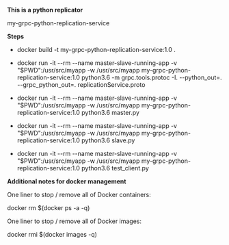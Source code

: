**This is a python replicator**

my-grpc-python-replication-service

**Steps**

* docker build -t my-grpc-python-replication-service:1.0 .

* docker run -it --rm --name master-slave-running-app -v "$PWD":/usr/src/myapp -w /usr/src/myapp my-grpc-python-replication-service:1.0 python3.6 -m grpc.tools.protoc -I. --python_out=. --grpc_python_out=. replicationService.proto

* docker run -it --rm --name master-slave-running-app -v "$PWD":/usr/src/myapp -w /usr/src/myapp my-grpc-python-replication-service:1.0 python3.6 master.py

* docker run -it --rm --name master-slave-running-app -v "$PWD":/usr/src/myapp -w /usr/src/myapp my-grpc-python-replication-service:1.0 python3.6 slave.py

* docker run -it --rm --name master-slave-running-app -v "$PWD":/usr/src/myapp -w /usr/src/myapp my-grpc-python-replication-service:1.0 python3.6 test_client.py


**Additional notes for docker management**

One liner to stop / remove all of Docker containers:

docker rm $(docker ps -a -q)

One liner to stop / remove all of Docker images:

docker rmi $(docker images -q)
